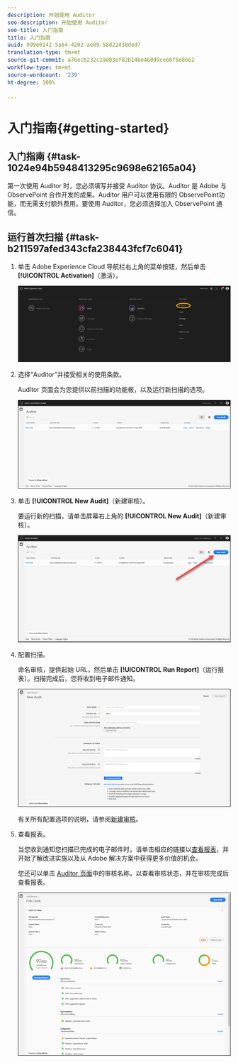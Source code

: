 ```yaml
---
description: 开始使用 Auditor
seo-description: 开始使用 Auditor
seo-title: 入门指南
title: 入门指南
uuid: 999e0142-5a64-4202-ae09-58d22438ded7
translation-type: tm+mt
source-git-commit: a76ecb232c29d83ef82b14be460d9ce60f5e8662
workflow-type: tm+mt
source-wordcount: '239'
ht-degree: 100%

---
```



# 入门指南{#getting-started}

## 入门指南 {#task-1024e94b5948413295c9698e62165a04}

<!--
This page is a placeholder for now, we need things like prerequisites, any planning that should be done before using Auditor, initial setup info--that kind of thing.
-->

第一次使用 Auditor 时，您必须填写并接受 Auditor 协议。Auditor 是 Adobe 与 ObservePoint 合作开发的成果。Auditor 用户可以使用有限的 ObservePoint功能，而无需支付额外费用。要使用 Auditor，您必须选择加入 ObservePoint 通信。

## 运行首次扫描 {#task-b211597afed343cfa238443fcf7c6041}

1. 单击 Adobe Experience Cloud 导航栏右上角的菜单按钮，然后单击 **[!UICONTROL Activation]**（激活）。

   ![](assets/activate.png)

1. 选择“Auditor”并接受相关的使用条款。

   Auditor 页面会为您提供以前扫描的功能板，以及运行新扫描的选项。

   ![](assets/home.png)

1. 单击 **[!UICONTROL New Audit]**（新建审核）。

   要运行新的扫描，请单击屏幕右上角的 **[!UICONTROL New Audit]**（新建审核）。

   ![](assets/new-audit-button.png)

1. 配置扫描。

   命名审核，提供起始 URL，然后单击 **[!UICONTROL Run Report]**（运行报表）。扫描完成后，您将收到电子邮件通知。

   ![](assets/config.png)

   有关所有配置选项的说明，请参阅[新建审核](../create-audit/create-new-audit.md)。
1. 查看报表。

   当您收到通知您扫描已完成的电子邮件时，请单击相应的链接以[查看报表](../reports/scorecard.md)，并开始了解改进实施以及从 Adobe 解决方案中获得更多价值的机会。

   您还可以单击 [Auditor 页面](../get-started/audit-list.md)中的审核名称，以查看审核状态，并在审核完成后查看报表。

   ![](assets/report.png)
